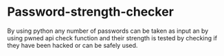 # Password-strength-checker
By using python any number of passwords can be taken as input an by using pwned api check function and their strength is tested by checking if they have been hacked or can be safely used.
